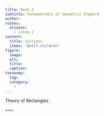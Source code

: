 ```yaml
---
title: Book 2
subtitle: Fundamentals of Geometric Algebra
author:
routes:
  aliases:
    - /elem.2
content:
  title: sections
  items: '@self.children'
figure:
  image:
  alt:
  title:
  caption:
taxonomy:
  tag:
  category:
    - 
---
```


Theory of Rectangles

===



